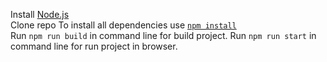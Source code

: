 Install [Node.js](https://nodejs.org/en/download/)   
Clone repo 
To install all dependencies use [`npm install`](https://docs.npmjs.com/cli/install)  
Run `npm run build` in command line for build project.
Run `npm run start` in command line for run project in browser.
